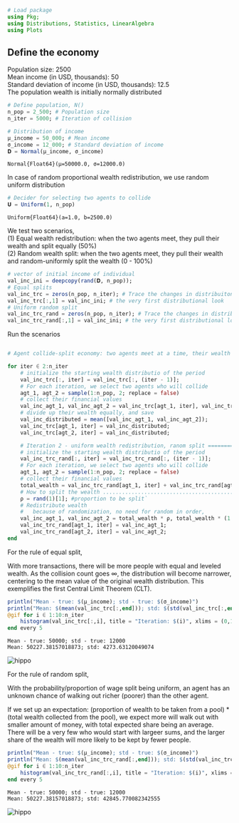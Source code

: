 ```julia
# Load package
using Pkg;
using Distributions, Statistics, LinearAlgebra
using Plots
```

## Define the economy
Population size: 2500 <br />
Mean income (in USD, thousands): 50 <br />
Standard deviation of income (in USD, thousands): 12.5<br />
The population wealth is initially normally distributed<br />



```julia
# Define population, N()
n_pop = 2_500; # Population size
n_iter = 5000; # Iteration of collision
```


```julia
# Distribution of income
μ_income = 50_000; # Mean income
σ_income = 12_000; # Standard deviation of income
𝐃 = Normal(μ_income, σ_income)
```




    Normal{Float64}(μ=50000.0, σ=12000.0)



In case of random proportional wealth redistribution, we use random uniform distribution


```julia
# Decider for selecting two agents to collide
𝐔 = Uniform(1, n_pop)
```




    Uniform{Float64}(a=1.0, b=2500.0)



We test two scenarios, <br />
(1) Equal wealth redistribution: when the two agents meet, they pull their wealth and split equally (50%) <br />
(2) Random wealth split: when the two agents meet, they pull their wealth and random-uniformly split the wealth (0 - 100%)


```julia
# vector of initial income of individual
val_inc_ini = deepcopy(rand(𝐃, n_pop));
# Equal splits
val_inc_trc = zeros(n_pop, n_iter); # Trace the changes in distribuiton
val_inc_trc[:,1] = val_inc_ini; # the very first distributional look
# Uniform random split
val_inc_trc_rand = zeros(n_pop, n_iter); # Trace the changes in distribuiton
val_inc_trc_rand[:,1] = val_inc_ini; # the very first distributional look
```

Run the scenarios


```julia

# Agent collide-split economy: two agents meet at a time, their wealth is equally distributed

for iter ∈ 2:n_iter
    # initialize the starting wealth distributio of the period
    val_inc_trc[:, iter] = val_inc_trc[:, (iter - 1)];
    # For each iteration, we select two agents who will collide
    agt_1, agt_2 = sample(1:n_pop, 2; replace = false)
    # collect their financial values
    val_inc_agt_1, val_inc_agt_2 = val_inc_trc[agt_1, iter], val_inc_trc[agt_2, iter];
    # divide up their wealth equally, and save
    val_inc_distributed = mean([val_inc_agt_1, val_inc_agt_2]);
    val_inc_trc[agt_1, iter] = val_inc_distributed;
    val_inc_trc[agt_2, iter] = val_inc_distributed;

    # Iteration 2 - uniform wealth redistribution, ranom split =========================
    # initialize the starting wealth distributio of the period
    val_inc_trc_rand[:, iter] = val_inc_trc_rand[:, (iter - 1)];
    # For each iteration, we select two agents who will collide
    agt_1, agt_2 = sample(1:n_pop, 2; replace = false)
    # collect their financial values
    total_wealth = val_inc_trc_rand[agt_1, iter] + val_inc_trc_rand[agt_2, iter];
    # How to split the wealth ..........................................................
    ρ = rand(1)[1]; #proportion to be split`
    # Redistribute wealth
    #   because of randomization, no need for random in order,
    val_inc_agt_1, val_inc_agt_2 = total_wealth * ρ, total_wealth * (1 - ρ)
    val_inc_trc_rand[agt_1, iter] = val_inc_agt_1;
    val_inc_trc_rand[agt_2, iter] = val_inc_agt_2;
end
```

For the rule of equal split,

With more transactions, there will be more people with equal and leveled wealth. As the collision count goes ∞, the distribution will become narrower, centering to the mean value of the original wealth distribution. This exemplifies the first Central Limit Theorem (CLT).


```julia
println("Mean - true: $(μ_income); std - true: $(σ_income)")
println("Mean: $(mean(val_inc_trc[:,end])); std: $(std(val_inc_trc[:,end]))")
@gif for i ∈ 1:10:n_iter
    histogram(val_inc_trc[:,i], title = "Iteration: $(i)", xlims = (0,1e5))
end every 5
```

    Mean - true: 50000; std - true: 12000
    Mean: 50227.38157018873; std: 4273.63120049074
    

![hippo](https://github.com/justinjoliver/simulation-discrete/blob/main/exercise/simple_collision_wealth_redistribution/gif_equal_particle.gif)


For the rule of random split,

With the probability/proportion of wage split being uniform, an agent has an unknown chance of walking out richer (poorer) than the other agent.

If we set up an expectation: (proportion of wealth to be taken from a pool) * (total wealth collected from the pool), we expect more will walk out with smaller amount of money, with total expected share being an average. There will be a very few who would start with largeer sums, and the larger share of the wealth will more likely to be kept by fewer people.



```julia
println("Mean - true: $(μ_income); std - true: $(σ_income)")
println("Mean: $(mean(val_inc_trc_rand[:,end])); std: $(std(val_inc_trc_rand[:,end]))")
@gif for i ∈ 1:10:n_iter
    histogram(val_inc_trc_rand[:,i], title = "Iteration: $(i)", xlims = (0,2e5))
end every 5
```

    Mean - true: 50000; std - true: 12000
    Mean: 50227.38157018873; std: 42845.770082342555
    
![hippo](https://github.com/justinjoliver/simulation-discrete/blob/main/exercise/simple_collision_wealth_redistribution/gif_random_particle.gif)
